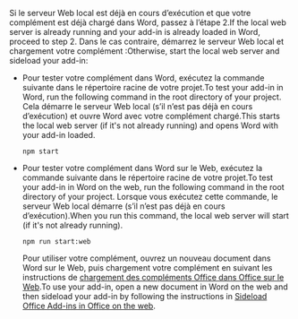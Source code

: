 <span data-ttu-id="4298f-101">Si le serveur Web local est déjà en cours d’exécution et que votre complément est déjà chargé dans Word, passez à l’étape 2.</span><span class="sxs-lookup"><span data-stu-id="4298f-101">If the local web server is already running and your add-in is already loaded in Word, proceed to step 2.</span></span> <span data-ttu-id="4298f-102">Dans le cas contraire, démarrez le serveur Web local et chargement votre complément :</span><span class="sxs-lookup"><span data-stu-id="4298f-102">Otherwise, start the local web server and sideload your add-in:</span></span> 

- <span data-ttu-id="4298f-103">Pour tester votre complément dans Word, exécutez la commande suivante dans le répertoire racine de votre projet.</span><span class="sxs-lookup"><span data-stu-id="4298f-103">To test your add-in in Word, run the following command in the root directory of your project.</span></span> <span data-ttu-id="4298f-104">Cela démarre le serveur Web local (s’il n’est pas déjà en cours d’exécution) et ouvre Word avec votre complément chargé.</span><span class="sxs-lookup"><span data-stu-id="4298f-104">This starts the local web server (if it's not already running) and opens Word with your add-in loaded.</span></span>

    ```command&nbsp;line
    npm start
    ```

- <span data-ttu-id="4298f-105">Pour tester votre complément dans Word sur le Web, exécutez la commande suivante dans le répertoire racine de votre projet.</span><span class="sxs-lookup"><span data-stu-id="4298f-105">To test your add-in in Word on the web, run the following command in the root directory of your project.</span></span> <span data-ttu-id="4298f-106">Lorsque vous exécutez cette commande, le serveur Web local démarre (s’il n’est pas déjà en cours d’exécution).</span><span class="sxs-lookup"><span data-stu-id="4298f-106">When you run this command, the local web server will start (if it's not already running).</span></span>

    ```command&nbsp;line
    npm run start:web
    ```

    <span data-ttu-id="4298f-107">Pour utiliser votre complément, ouvrez un nouveau document dans Word sur le Web, puis chargement votre complément en suivant les instructions de [chargement des compléments Office dans Office sur le Web](../testing/sideload-office-add-ins-for-testing.md#sideload-an-office-add-in-in-office-on-the-web).</span><span class="sxs-lookup"><span data-stu-id="4298f-107">To use your add-in, open a new document in Word on the web and then sideload your add-in by following the instructions in [Sideload Office Add-ins in Office on the web](../testing/sideload-office-add-ins-for-testing.md#sideload-an-office-add-in-in-office-on-the-web).</span></span>
